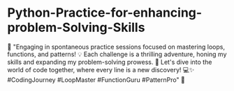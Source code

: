 # Python-Practice-for-enhancing-problem-Solving-Skills
🔁 "Engaging in spontaneous practice sessions focused on mastering loops, functions, and patterns! 💡 Each challenge is a thrilling adventure, honing my skills and expanding my problem-solving prowess. 🚀 Let's dive into the world of code together, where every line is a new discovery! 💻✨ #CodingJourney #LoopMaster #FunctionGuru #PatternPro" 🌟
